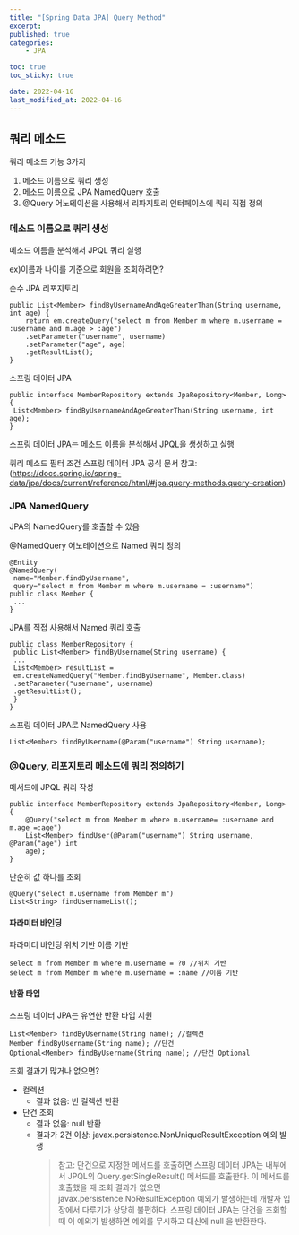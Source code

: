 ```yaml
---
title: "[Spring Data JPA] Query Method"
excerpt:
published: true
categories:
    - JPA

toc: true
toc_sticky: true

date: 2022-04-16
last_modified_at: 2022-04-16
---
```


## 쿼리 메소드

쿼리 메소드 기능 3가지

1. 메소드 이름으로 쿼리 생성
2. 메소드 이름으로 JPA NamedQuery 호출
3. @Query 어노테이션을 사용해서 리파지토리 인터페이스에 쿼리 직접 정의

### 메소드 이름으로 쿼리 생성

메소드 이름을 분석해서 JPQL 쿼리 실행

ex)이름과 나이를 기준으로 회원을 조회하려면?

순수 JPA 리포지토리

```
public List<Member> findByUsernameAndAgeGreaterThan(String username, int age) {
    return em.createQuery("select m from Member m where m.username = :username and m.age > :age")
    .setParameter("username", username)
    .setParameter("age", age)
    .getResultList();
}
```

스프링 데이터 JPA

```
public interface MemberRepository extends JpaRepository<Member, Long> {
 List<Member> findByUsernameAndAgeGreaterThan(String username, int age);
}
```

스프링 데이터 JPA는 메소드 이름을 분석해서 JPQL을 생성하고 실행

쿼리 메소드 필터 조건
스프링 데이터 JPA 공식 문서 참고: (https://docs.spring.io/spring-data/jpa/docs/current/reference/html/#jpa.query-methods.query-creation)

### JPA NamedQuery

JPA의 NamedQuery를 호출할 수 있음

@NamedQuery 어노테이션으로 Named 쿼리 정의

```
@Entity
@NamedQuery(
 name="Member.findByUsername",
 query="select m from Member m where m.username = :username")
public class Member {
 ...
}
```

JPA를 직접 사용해서 Named 쿼리 호출

```
public class MemberRepository {
 public List<Member> findByUsername(String username) {
 ...
 List<Member> resultList =
 em.createNamedQuery("Member.findByUsername", Member.class)
 .setParameter("username", username)
 .getResultList();
 }
}
```

스프링 데이터 JPA로 NamedQuery 사용

```
List<Member> findByUsername(@Param("username") String username);
```

### @Query, 리포지토리 메소드에 쿼리 정의하기

메서드에 JPQL 쿼리 작성

```
public interface MemberRepository extends JpaRepository<Member, Long> {
    @Query("select m from Member m where m.username= :username and m.age =:age")
    List<Member> findUser(@Param("username") String username, @Param("age") int
    age);
}
```

단순히 값 하나를 조회

```
@Query("select m.username from Member m")
List<String> findUsernameList();
```

#### 파라미터 바인딩

파라미터 바인딩
위치 기반
이름 기반

```
select m from Member m where m.username = ?0 //위치 기반
select m from Member m where m.username = :name //이름 기반
```

#### 반환 타입

스프링 데이터 JPA는 유연한 반환 타입 지원

```
List<Member> findByUsername(String name); //컬렉션
Member findByUsername(String name); //단건
Optional<Member> findByUsername(String name); //단건 Optional
```

조회 결과가 많거나 없으면?

-   컬렉션
    -   결과 없음: 빈 컬렉션 반환
-   단건 조회
    -   결과 없음: null 반환
    -   결과가 2건 이상: javax.persistence.NonUniqueResultException 예외 발생
        > 참고: 단건으로 지정한 메서드를 호출하면 스프링 데이터 JPA는 내부에서 JPQL의
        > Query.getSingleResult() 메서드를 호출한다. 이 메서드를 호출했을 때 조회 결과가 없으면
        > javax.persistence.NoResultException 예외가 발생하는데 개발자 입장에서 다루기가 상당히
        > 불편하다. 스프링 데이터 JPA는 단건을 조회할 때 이 예외가 발생하면 예외를 무시하고 대신에 null 을
        > 반환한다.

<script src="https://utteranc.es/client.js"
        repo="chojs23/comments"
        issue-term="pathname"
        theme="github-light"
        crossorigin="anonymous"
        async>
</script>
